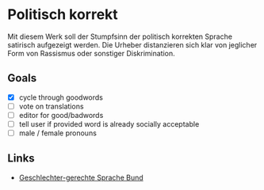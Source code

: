 Politisch korrekt
=================
Mit diesem Werk soll der Stumpfsinn der politisch korrekten Sprache satirisch aufgezeigt werden. Die Urheber distanzieren sich klar von jeglicher Form von Rassismus oder sonstiger Diskrimination.

Goals
-----

- [x] cycle through goodwords
- [ ] vote on translations
- [ ] editor for good/badwords
- [ ] tell user if provided word is already socially acceptable
- [ ] male / female pronouns

Links
-----

- [Geschlechter-gerechte Sprache Bund](https://www.bk.admin.ch/dam/bk/de/dokumente/sprachdienste/sprachdienst_de/leitfaden_geschlechtergerechte-sprache.pdf.download.pdf/leitfaden_geschlechtergerechtesprache.pdf)
